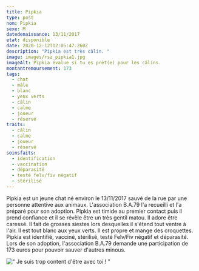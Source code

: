 ```yaml
---
title: Pipkia
type: post
nom: Pipkia
sexe: M
datedenaissance: 13/11/2017
etat: disponible
date: 2020-12-12T12:05:47.260Z
description: "Pipkia est très câlin. "
image: images/rsz_pipkia1.jpg
imageAlt: Pipkia évalue si tu es prêt(e) pour les câlins.
montantremoursement: 173
tags:
  - chat
  - mâle
  - blanc
  - yeux verts
  - câlin
  - calme
  - joueur
  - réservé
traits:
  - câlin
  - calme
  - joueur
  - réservé
soinsfaits:
  - identification
  - vaccination
  - déparasité
  - testé felv/fiv négatif
  - stérilisé
---
```

Pipkia est un jeune chat né environ le 13/11/2017 sauvé de la rue par une personne attentive aux animaux. L'association B.A.79 l'a recueilli et l'a préparé pour son adoption. Pipkia est timide au premier contact puis il prend confiance et il se révèle être un très gentil matou. Il adore être caressé. Il fait de grosses siestes lors desquelles il s'étend tout ventre à l'air. Il est tout blanc aux yeux verts. Il est propre et mange des croquettes. Pipkia est identifié, vacciné, stérilisé, testé Felv/Fiv négatif et déparasité. Lors de son adoption, l'association B.A.79 demande une participation de 173 euros pour pouvoir sauver d'autres minous.

![" Je suis trop content d'être avec toi ! " ](images/rsz_pipkia2.jpg)